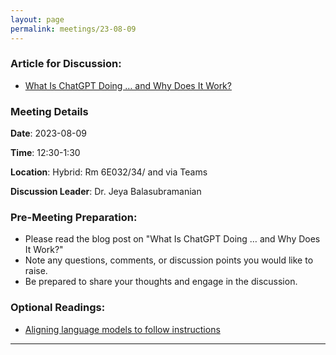 ```yaml
---
layout: page
permalink: meetings/23-08-09
---
```


### Article for Discussion:
- [What Is ChatGPT Doing … and Why Does It Work?](https://writings.stephenwolfram.com/2023/02/what-is-chatgpt-doing-and-why-does-it-work/)

### Meeting Details

**Date**: 2023-08-09

**Time**: 12:30-1:30 

**Location**: Hybrid: Rm 6E032/34/ and via Teams 

**Discussion Leader**: Dr. Jeya Balasubramanian 

### Pre-Meeting Preparation:
- Please read the blog post on "What Is ChatGPT Doing … and Why Does It Work?"
- Note any questions, comments, or discussion points you would like to raise.
- Be prepared to share your thoughts and engage in the discussion.

### Optional Readings:
- [Aligning language models to follow instructions](https://openai.com/research/instruction-following)


---

<br><br>
<!--*-- Presenters: TBD*-->
